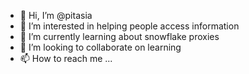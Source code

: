- 👋 Hi, I’m @pitasia
- 👀 I’m interested in helping people access information
- 🌱 I’m currently learning about snowflake proxies
- 💞️ I’m looking to collaborate on learning
- 📫 How to reach me ...

<!---
pitasia/pitasia is a ✨ special ✨ repository because its `README.md` (this file) appears on your GitHub profile.
You can click the Preview link to take a look at your changes.
--->
